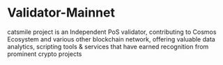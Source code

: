 # Validator-Mainnet
catsmile project is an Independent PoS validator, contributing to Cosmos Ecosystem and various other blockchain network, offering valuable data analytics, scripting tools & services that have earned recognition from prominent crypto projects
